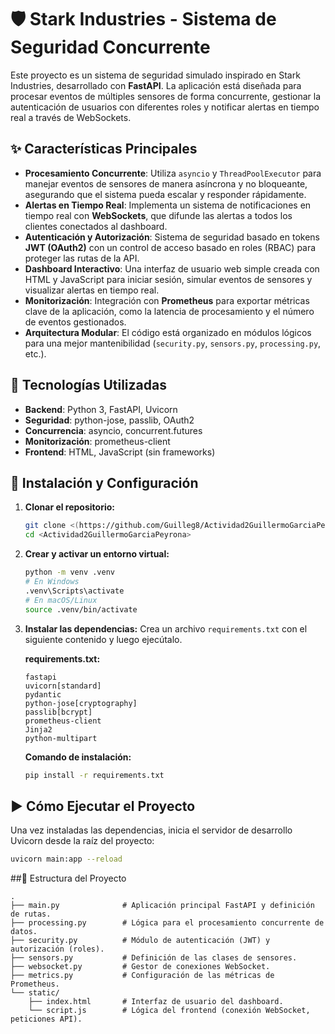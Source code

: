 # 🛡️ Stark Industries - Sistema de Seguridad Concurrente

Este proyecto es un sistema de seguridad simulado inspirado en Stark Industries, desarrollado con **FastAPI**. La aplicación está diseñada para procesar eventos de múltiples sensores de forma concurrente, gestionar la autenticación de usuarios con diferentes roles y notificar alertas en tiempo real a través de WebSockets.

## ✨ Características Principales

* **Procesamiento Concurrente**: Utiliza `asyncio` y `ThreadPoolExecutor` para manejar eventos de sensores de manera asíncrona y no bloqueante, asegurando que el sistema pueda escalar y responder rápidamente.
* **Alertas en Tiempo Real**: Implementa un sistema de notificaciones en tiempo real con **WebSockets**, que difunde las alertas a todos los clientes conectados al dashboard.
* **Autenticación y Autorización**: Sistema de seguridad basado en tokens **JWT (OAuth2)** con un control de acceso basado en roles (RBAC) para proteger las rutas de la API.
* **Dashboard Interactivo**: Una interfaz de usuario web simple creada con HTML y JavaScript para iniciar sesión, simular eventos de sensores y visualizar alertas en tiempo real.
* **Monitorización**: Integración con **Prometheus** para exportar métricas clave de la aplicación, como la latencia de procesamiento y el número de eventos gestionados.
* **Arquitectura Modular**: El código está organizado en módulos lógicos para una mejor mantenibilidad (`security.py`, `sensors.py`, `processing.py`, etc.).

## 🚀 Tecnologías Utilizadas

* **Backend**: Python 3, FastAPI, Uvicorn
* **Seguridad**: python-jose, passlib, OAuth2
* **Concurrencia**: asyncio, concurrent.futures
* **Monitorización**: prometheus-client
* **Frontend**: HTML, JavaScript (sin frameworks)

## 🔧 Instalación y Configuración

1.  **Clonar el repositorio:**
    ```bash
    git clone <(https://github.com/Guilleg8/Actividad2GuillermoGarciaPeyrona.git)>
    cd <Actividad2GuillermoGarciaPeyrona>
    ```

2.  **Crear y activar un entorno virtual:**
    ```bash
    python -m venv .venv
    # En Windows
    .venv\Scripts\activate
    # En macOS/Linux
    source .venv/bin/activate
    ```

3.  **Instalar las dependencias:**
    Crea un archivo `requirements.txt` con el siguiente contenido y luego ejecútalo.

    **requirements.txt:**
    ```
    fastapi
    uvicorn[standard]
    pydantic
    python-jose[cryptography]
    passlib[bcrypt]
    prometheus-client
    Jinja2
    python-multipart
    ```

    **Comando de instalación:**
    ```bash
    pip install -r requirements.txt
    ```

## ▶️ Cómo Ejecutar el Proyecto

Una vez instaladas las dependencias, inicia el servidor de desarrollo Uvicorn desde la raíz del proyecto:

```bash
uvicorn main:app --reload
```

##📝 Estructura del Proyecto
```
.
├── main.py              # Aplicación principal FastAPI y definición de rutas.
├── processing.py        # Lógica para el procesamiento concurrente de datos.
├── security.py          # Módulo de autenticación (JWT) y autorización (roles).
├── sensors.py           # Definición de las clases de sensores.
├── websocket.py         # Gestor de conexiones WebSocket.
├── metrics.py           # Configuración de las métricas de Prometheus.
└── static/
    ├── index.html       # Interfaz de usuario del dashboard.
    └── script.js        # Lógica del frontend (conexión WebSocket, peticiones API).
```
